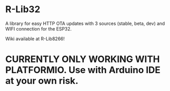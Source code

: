 # R-Lib32
A library for easy HTTP OTA updates with 3 sources (stable, beta, dev) and WIFI connection for the ESP32.

Wiki available at R-Lib8266!

# CURRENTLY ONLY WORKING WITH PLATFORMIO. Use with Arduino IDE at your own risk.
